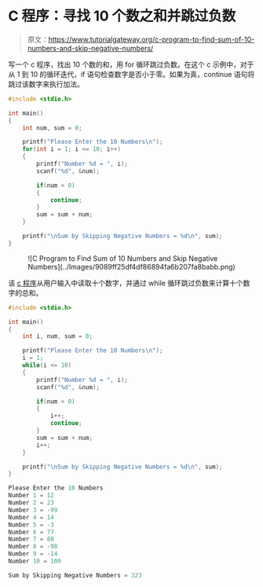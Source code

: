 # C 程序：寻找 10 个数之和并跳过负数

> 原文：<https://www.tutorialgateway.org/c-program-to-find-sum-of-10-numbers-and-skip-negative-numbers/>

写一个 c 程序，找出 10 个数的和，用 for 循环跳过负数。在这个 c 示例中，对于从 1 到 10 的循环迭代，if 语句检查数字是否小于零。如果为真，continue 语句将跳过该数字来执行加法。

```c
#include <stdio.h>

int main()
{   
    int num, sum = 0;

    printf("Please Enter the 10 Numbers\n");
    for(int i = 1; i <= 10; i++)
    {
        printf("Number %d = ", i);
        scanf("%d", &num);

        if(num < 0)
        {
            continue;
        }
        sum = sum + num;
    }

    printf("\nSum by Skipping Negative Numbers = %d\n", sum); 
}
```

<figure class="wp-block-image size-large">![C Program to Find Sum of 10 Numbers and Skip Negative Numbers](../Images/9089ff25df4df86894fa6b207fa8babb.png)</figure>

该 [c 程序](https://www.tutorialgateway.org/c-programming-examples/)从用户输入中读取十个数字，并通过 while 循环跳过负数来计算十个数字的总和。

```c
#include <stdio.h>

int main()
{   
    int i, num, sum = 0;

    printf("Please Enter the 10 Numbers\n");
    i = 1; 
    while(i <= 10)
    {
        printf("Number %d = ", i);
        scanf("%d", &num);

        if(num < 0)
        {
            i++;
            continue;
        }
        sum = sum + num;
        i++;
    }

    printf("\nSum by Skipping Negative Numbers = %d\n", sum); 
}
```

```c
Please Enter the 10 Numbers
Number 1 = 12
Number 2 = 23
Number 3 = -99
Number 4 = 14
Number 5 = -3
Number 6 = 77
Number 7 = 88
Number 8 = -98
Number 9 = -14
Number 10 = 109

Sum by Skipping Negative Numbers = 323
```